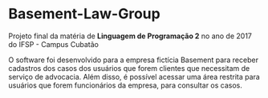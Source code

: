 # Basement-Law-Group
Projeto final da matéria de **Linguagem de Programação 2** no ano de 2017 do IFSP - Campus Cubatão

O software foi desenvolvido para a empresa fictícia Basement para receber cadastros dos casos dos usuários que forem clientes que necessitam de serviço de advocacia. Além disso, é possível acessar uma área restrita para usuários que forem funcionários da empresa, para consultar os casos.
